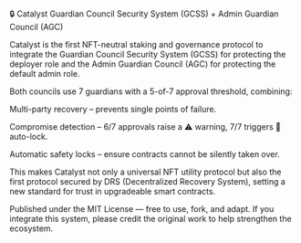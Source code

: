🔒 Catalyst Guardian Council Security System (GCSS) + Admin Guardian Council (AGC)

Catalyst is the first NFT-neutral staking and governance protocol to integrate the Guardian Council Security System (GCSS) for protecting the deployer role and the Admin Guardian Council (AGC) for protecting the default admin role.

Both councils use 7 guardians with a 5-of-7 approval threshold, combining:

Multi-party recovery – prevents single points of failure.

Compromise detection – 6/7 approvals raise a ⚠️ warning, 7/7 triggers 🚨 auto-lock.

Automatic safety locks – ensure contracts cannot be silently taken over.


This makes Catalyst not only a universal NFT utility protocol but also the first protocol secured by DRS (Decentralized Recovery System), setting a new standard for trust in upgradeable smart contracts.

Published under the MIT License — free to use, fork, and adapt. If you integrate this system, please credit the original work to help strengthen the ecosystem.
